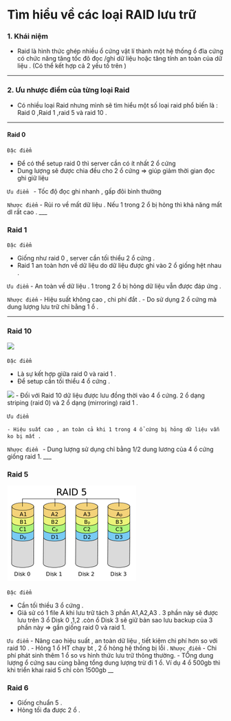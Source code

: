 # Tìm hiểu về các loại RAID lưu trữ


### 1. Khái niệm
 - Raid là hình thức ghép nhiều ổ cứng vật lí thành một hệ thống ổ  đĩa cứng có chức năng tăng tốc đô đọc /ghi dữ liệu hoặc tăng tính an toàn của dữ liệu . (Có thể kết hợp cả 2 yếu tố trên )
___

### 2. Ưu nhược điểm của từng loại Raid
  - Có nhiều loại Raid nhưng mình sẽ tìm hiểu một số loại raid phổ biến là : Raid 0 ,Raid 1 ,raid 5 và raid 10 .
 ___

#### Raid 0
  `Đặc điểm `
  * Để  có thể setup raid 0 thì server cần có ít nhất 2 ổ cứng
  *  Dung lượng sẽ được chia đều cho 2 ổ cứng => giúp giảm thời gian đọc ghi giữ liệu

 `Ưu điểm `
      - Tốc độ đọc ghi nhanh , gấp đôi bình thường

  `Nhược điểm`
      - Rủi ro về mất dữ liệu . Nếu 1 trong 2 ổ bị hỏng thì khả năng mất dl rất cao .
      ___

### Raid 1

  `Đặc điểm `
  - Giống như raid 0 , server cần tối thiểu 2 ổ cứng .
  - Raid 1 an toàn hơn về dữ liệu do dữ liệu được ghi vào 2 ổ giống hệt nhau .

  `Ưu điểm`
    - An toàn về dữ liệu . 1 trong 2 ổ bị hỏng dữ liệu vẫn được đáp ứng .

  `Nhược điểm`
    - Hiệu suất không cao , chi phí đắt .
    - Do sử dụng 2 ổ cứng mà dung lượng lưu trữ chỉ bằng 1 ổ .

___

### Raid 10
<img src="http://www.athlsolutions.com/web/Portals/0/news/KN_Raid_11.jpg" >

`Đặc điểm `
  - Là sự kết hợp giữa raid 0 và raid 1 .
  - Để setup cần tối thiểu 4 ổ cứng .
<img src="https://live.vinahost.vn/img/59/1423068830-5e3a1d0747e01e6cf14025d406652bec.png" >
 - Đối với Raid 10 dữ liệu được lưu đồng thời vào 4 ổ cứng. 2 ổ dạng striping (raid 0) và 2 ổ dạng (mirroring) raid 1 .

 `Ưu điểm`

    - Hiệu suất cao , an toàn cả khi 1 trong 4 ổ cứng bị hỏng dữ liệu vẫn ko bị mất .

 `Nhược điểm `
    - Dung lượng sử dụng chỉ bằng 1/2 dung lương của 4 ổ cứng giống raid 1.
    ___

### Raid 5

 ![](./images/RAID_5.png)

 `Đặc điểm `
   - Cần tối thiều 3 ổ cứng .
   - Giả sử có 1 file A khi lưu trữ tách 3 phần A1,A2,A3 . 3 phần này sẽ được lưu trên 3 ổ Disk 0 ,1,2 .còn ổ Disk 3 sẽ giữ bản sao lưu backup của 3 phần này => gần giống raid 0 và raid 1.

   `Ưu điểm`
    - Nâng cao hiệu suất , an toàn dữ liệu , tiết kiệm chi phí hơn so với raid 10 .
    - Hỏng 1 ổ HT chạy bt , 2 ổ hỏng hệ thống bị lỗi .
   `Nhược điểm`
    - Chi phí phát sinh thêm 1 ổ so vs hình thức lưu trữ thông thường.
    - TỔng dung lượng ổ cứng sau cùng bằng tổng dung lượng trừ đi 1 ổ. Ví dụ 4 ổ 500gb thì khi triển khai raid 5 chỉ còn 1500gb
    __

### Raid 6
 - Giống chuẩn 5 .
 - Hỏng tối đa được 2 ổ .
